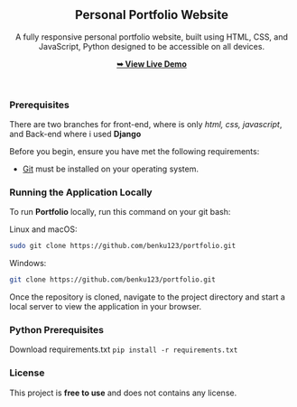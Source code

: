 <div align="center">
  <br />
  <br />
  <h2 align="center">Personal Portfolio Website</h2>
A fully responsive personal portfolio website, built using HTML, CSS, and JavaScript, Python designed to be accessible on all devices.

<a href="khalimbetovulugbek.com"><strong>➥ View Live Demo</strong></a>
</div>

<br />

### Prerequisites
There are two branches for front-end, where is only <i>html, css, javascript</i>, and Back-end where i used <b>Django</b>

Before you begin, ensure you have met the following requirements:

* [Git](https://git-scm.com/downloads "Download Git") must be installed on your operating system.

### Running the Application Locally

To run **Portfolio** locally, run this command on your git bash:

Linux and macOS:

```bash
sudo git clone https://github.com/benku123/portfolio.git
```

Windows:

```bash
git clone https://github.com/benku123/portfolio.git
```
Once the repository is cloned, navigate to the project directory and start a local server to view the application in your browser.

### Python Prerequisites

Download requirements.txt 
```pip install -r requirements.txt```

### License

This project is **free to use** and does not contains any license.
